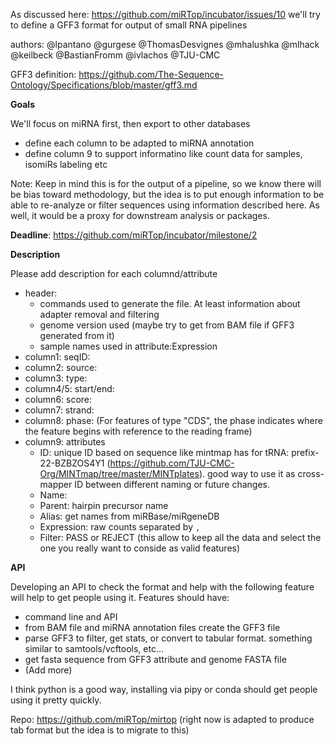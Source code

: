 
As discussed here: https://github.com/miRTop/incubator/issues/10 we'll try to define a GFF3 format for output of small RNA pipelines

authors: @lpantano @gurgese @ThomasDesvignes @mhalushka @mlhack @keilbeck @BastianFromm @ivlachos @TJU-CMC 

GFF3 definition: https://github.com/The-Sequence-Ontology/Specifications/blob/master/gff3.md

**Goals**

We'll focus on miRNA first, then export to other databases

* define each column to be adapted to miRNA annotation
* define column 9 to support informatino like count data for samples, isomiRs labeling etc

Note: Keep in mind this is for the output of a pipeline, so we know there will be bias toward methodology, but the idea is to put enough information to be able to re-analyze or filter sequences using information described here. As well, it would be a proxy for downstream analysis or packages.

**Deadline**: https://github.com/miRTop/incubator/milestone/2

**Description**

Please add description for each columnd/attribute

* header:
  * commands used to generate the file. At least information about adapter removal and filtering
  * genome version used (maybe try to get from BAM file if GFF3 generated from it)
  * sample names used in attribute:Expression
* column1: seqID:
* column2: source:
* column3: type:
* column4/5: start/end:
* column6: score:
* column7: strand:
* column8: phase: (For features of type "CDS", the phase indicates where the feature begins with reference to the reading frame)
* column9: attributes
  * ID: unique ID based on sequence like mintmap has for tRNA: prefix-22-BZBZOS4Y1 (https://github.com/TJU-CMC-Org/MINTmap/tree/master/MINTplates). good way to use it as cross-mapper ID between different naming or future changes.
  * Name:
  * Parent: hairpin precursor name
  * Alias: get names from miRBase/miRgeneDB
  * Expression: raw counts separated by `,`
  * Filter: PASS or REJECT (this allow to keep all the data and select the one you really want to conside as valid features)
  
  
**API**

Developing an API to check the format and help with the following feature will help to get people using it. Features should have:

* command line and API
* from BAM file and miRNA annotation files create the GFF3 file
* parse GFF3 to filter, get stats, or convert to tabular format. something similar to samtools/vcftools, etc...
* get fasta sequence from GFF3 attribute and genome FASTA file
* (Add more)

I think python is a good way, installing via pipy or conda should get people using it pretty quickly. 

Repo: https://github.com/miRTop/mirtop (right now is adapted to produce tab format but the idea is to migrate to this)
